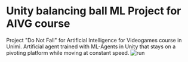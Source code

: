 # Unity balancing ball ML Project for AIVG course
Project "Do Not Fall" for Artificial Intelligence for Videogames course in Unimi.
Artificial agent trained with ML-Agents in Unity that stays on a pivoting platform while moving at constant speed.
![run](https://github.com/user-attachments/assets/203cf09f-710d-4c97-8153-ab329a0f0038)
